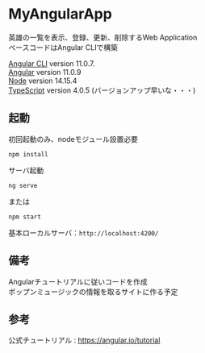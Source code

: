 # MyAngularApp

英雄の一覧を表示、登録、更新、削除するWeb Application<br>
ベースコードはAngular CLIで構築

[Angular CLI](https://github.com/angular/angular-cli) version 11.0.7.<br>
[Angular](https://angular.io/) version 11.0.9<br>
[Node](https://nodejs.org/en/) version 14.15.4<br>
[TypeScript](https://www.typescriptlang.org/) version 4.0.5
(バージョンアップ早いな・・・)

## 起動

初回起動のみ、nodeモジュール設置必要

```
npm install
```

サーバ起動
```
ng serve
```
または
```
npm start
```

基本ローカルサーバ：`http://localhost:4200/`

## 備考
Angularチュートリアルに従いコードを作成<br>
ポップンミュージックの情報を取るサイトに作る予定

## 参考
公式チュートリアル : https://angular.io/tutorial<br>